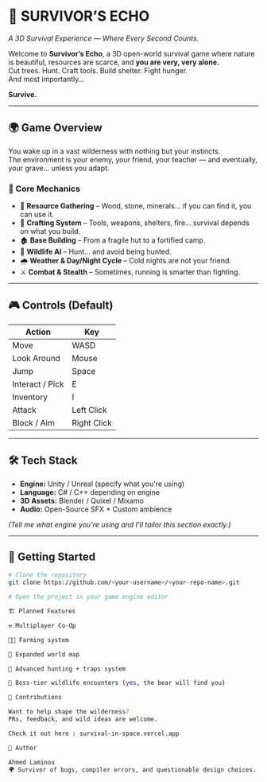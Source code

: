 # 🏹 **SURVIVOR’S ECHO**  
*A 3D Survival Experience — Where Every Second Counts.*

Welcome to **Survivor’s Echo**, a 3D open-world survival game where nature is beautiful, resources are scarce, and **you are very, very alone.**  
Cut trees. Hunt. Craft tools. Build shelter. Fight hunger.  
And most importantly…

**Survive.**

---

## 🌍 **Game Overview**

You wake up in a vast wilderness with nothing but your instincts.  
The environment is your enemy, your friend, your teacher — and eventually, your grave… unless you adapt.

### 🧭 Core Mechanics
- 🌲 **Resource Gathering** – Wood, stone, minerals… if you can find it, you can use it.
- 🔨 **Crafting System** – Tools, weapons, shelters, fire… survival depends on what you build.
- 🏚️ **Base Building** – From a fragile hut to a fortified camp.
- 🐺 **Wildlife AI** – Hunt… and avoid being hunted.
- 🌧️ **Weather & Day/Night Cycle** – Cold nights are not your friend.
- ⚔️ **Combat & Stealth** – Sometimes, running is smarter than fighting.

---

## 🎮 **Controls** (Default)

| Action | Key |
|-------|-----|
| Move  | WASD |
| Look Around | Mouse |
| Jump | Space |
| Interact / Pick | E |
| Inventory | I |
| Attack | Left Click |
| Block / Aim | Right Click |

---

## 🛠️ **Tech Stack**
- **Engine:** Unity / Unreal (specify what you're using)
- **Language:** C# / C++ depending on engine
- **3D Assets:** Blender / Quixel / Mixamo
- **Audio:** Open-Source SFX + Custom ambience

*(Tell me what engine you're using and I’ll tailor this section exactly.)*

---

## 🚀 **Getting Started**
```bash
# Clone the repository
git clone https://github.com/<your-username>/<your-repo-name>.git

# Open the project in your game engine editor

🏗️ Planned Features

⚒️ Multiplayer Co-Op

🧑‍🌾 Farming system

🧭 Expanded world map

🏹 Advanced hunting + traps system

🐻 Boss-tier wildlife encounters (yes, the bear will find you)

🤝 Contributions

Want to help shape the wilderness?
PRs, feedback, and wild ideas are welcome.

Check it out here : survival-in-space.vercel.app

🧑 Author

Ahmed Laminou
🌍 Survivor of bugs, compiler errors, and questionable design choices.



